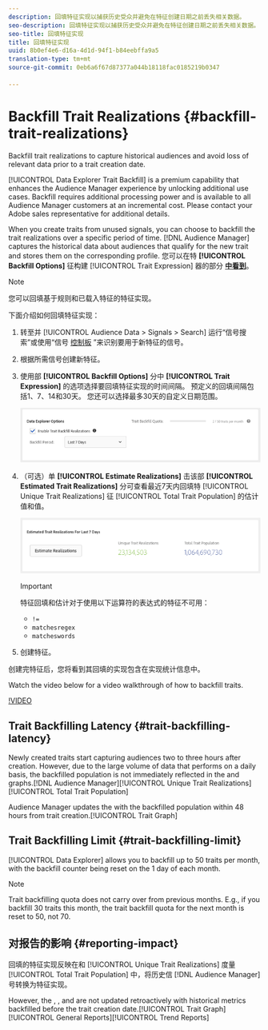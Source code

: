 ```yaml
---
description: 回填特征实现以捕获历史受众并避免在特征创建日期之前丢失相关数据。
seo-description: 回填特征实现以捕获历史受众并避免在特征创建日期之前丢失相关数据。
seo-title: 回填特征实现
title: 回填特征实现
uuid: 8b0ef4e6-d16a-4d1d-94f1-b84eebffa9a5
translation-type: tm+mt
source-git-commit: 0eb6a6f67d87377a044b18118fac0185219b0347

---
```



# Backfill Trait Realizations {#backfill-trait-realizations}

Backfill trait realizations to capture historical audiences and avoid loss of relevant data prior to a trait creation date.

[!UICONTROL Data Explorer Trait Backfill] is a premium capability that enhances the Audience Manager experience by unlocking additional use cases. Backfill requires additional processing power and is available to all Audience Manager customers at an incremental cost. Please contact your Adobe sales representative for additional details.

When you create traits from unused signals, you can choose to backfill the trait realizations over a specific period of time. [!DNL Audience Manager] captures the historical data about audiences that qualify for the new trait and stores them on the corresponding profile. 您可以在特 **[!UICONTROL Backfill Options]** 征构建 [!UICONTROL Trait Expression] 器的部分 **[中看到](../../features/traits/about-trait-builder.md)**。

>[!NOTE]
>
>您可以回填基于规则和已载入特征的特征实现。

下面介绍如何回填特征实现：

1. 转至并 [!UICONTROL Audience Data > Signals > Search] 运行“信号搜索”或使用“信号 [控制板](../../features/data-explorer/data-explorer-signals-dashboard.md) ”来识别要用于新特征的信号。
1. 根据所需信号创建新特征。
1. 使用部 **[!UICONTROL Backfill Options]** 分中 **[!UICONTROL Trait Expression]** 的选项选择要回填特征实现的时间间隔。 预定义的回填间隔包括1、7、14和30天。 您还可以选择最多30天的自定义日期范围。

   ![特征回填](assets/signals-trait-backfill.png)

1. （可选）单 **[!UICONTROL Estimate Realizations]** 击该部 **[!UICONTROL Estimated Trait Realizations]** 分可查看最近7天内回填特 [!UICONTROL Unique Trait Realizations] 征 [!UICONTROL Total Trait Population] 的估计值和值。

   ![估计特征实现](assets/estimate-trait-realizations.png)

   >[!IMPORTANT]
   >
   >特征回填和估计对于使用以下运算符的表达式的特征不可用：
   >    * `!=`
   >    * `matchesregex`
   >    * `matcheswords`

1. 创建特征。

创建完特征后，您将看到其回填的实现包含在实现统计信息中。

Watch the video below for a video walkthrough of how to backfill traits.

[!VIDEO](https://video.tv.adobe.com/v/25169/?captions=chi_hans)

## Trait Backfilling Latency {#trait-backfilling-latency}

Newly created traits start capturing audiences two to three hours after creation. However, due to the large volume of data that  performs on a daily basis, the backfilled population is not immediately reflected in the  and  graphs.[!DNL Audience Manager][!UICONTROL Unique Trait Realizations][!UICONTROL Total Trait Population]

Audience Manager updates the  with the backfilled population within 48 hours from trait creation.[!UICONTROL Trait Graph]

## Trait Backfilling Limit {#trait-backfilling-limit}

[!UICONTROL Data Explorer] allows you to backfill up to 50 traits per month, with the backfill counter being reset on the 1 day of each month.

>[!NOTE]
>
>Trait backfilling quota does not carry over from previous months. E.g., if you backfill 30 traits this month, the trait backfill quota for the next month is reset to 50, not 70.

## 对报告的影响 {#reporting-impact}

回填的特征实现反映在和 [!UICONTROL Unique Trait Realizations] 度量 [!UICONTROL Total Trait Population] 中，将历史信 [!DNL Audience Manager] 号转换为特征实现。

However, the , , and  are not updated retroactively with historical metrics backfilled before the trait creation date.[!UICONTROL Trait Graph][!UICONTROL General Reports][!UICONTROL Trend Reports]